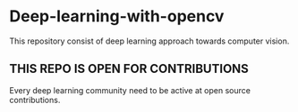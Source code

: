# Deep-learning-with-opencv

This repository consist of deep learning approach towards computer vision.

## THIS REPO IS OPEN FOR CONTRIBUTIONS

Every deep learning community need to be active at open source contributions.

